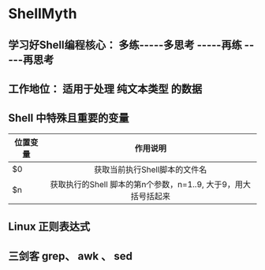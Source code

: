 # ShellMyth
## 学习好Shell编程核心： 多练-----多思考 -----再练 -----再思考
## 工作地位： 适用于处理 **纯文本类型** 的数据
## Shell 中特殊且重要的变量
| 位置变量|作用说明|
|--------|:------:|
| $0    | 获取当前执行Shell脚本的文件名 |
| $n    | 获取执行的Shell 脚本的第n个参数，n=1..9, 大于9，用大括号括起来 |

## Linux 正则表达式
## 三剑客 grep、 awk 、 sed




[My github]: https://github.com/linleijava/
